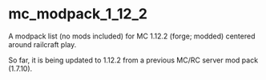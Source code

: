# mc_modpack_1_12_2
A modpack list (no mods included) for MC 1.12.2 (forge; modded) centered around railcraft play.

So far, it is being updated to 1.12.2 from a previous MC/RC server mod pack (1.7.10). 
